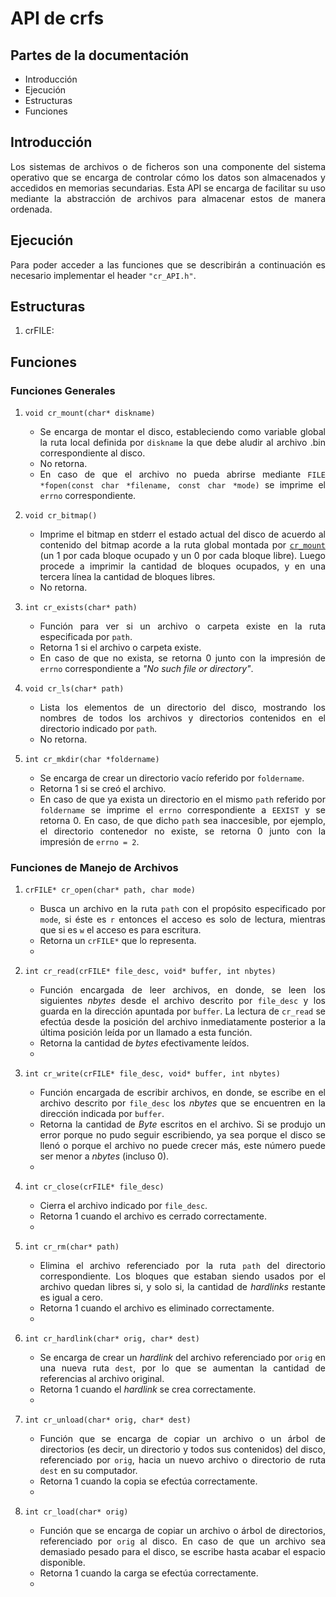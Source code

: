 <div style="text-align: justify;">

# API de crfs

## Partes de la documentación

* Introducción
* Ejecución
* Estructuras
* Funciones

## Introducción

Los sistemas de archivos o de ficheros son una componente del sistema operativo que se encarga de controlar cómo los datos son almacenados y accedidos en memorias secundarias. Esta API se encarga de facilitar su uso mediante la abstracción de archivos para almacenar estos de manera ordenada.

## Ejecución

Para poder acceder a las funciones que se describirán a continuación es necesario implementar el header `"cr_API.h"`.

## Estructuras

1. crFILE:

## Funciones

### Funciones Generales

1. <a name="cr_mount"></a>`void cr_mount(char* diskname)`

    * Se encarga de montar el disco, estableciendo como variable global la ruta local definida por `diskname` la que debe aludir al archivo .bin correspondiente al disco.
    * No retorna.
    * En caso de que el archivo no pueda abrirse mediante `FILE *fopen(const char *filename, const char *mode)` se imprime el `errno` correspondiente.

2. `void cr_bitmap()`
    * Imprime el bitmap en stderr el estado actual del disco de acuerdo al contenido del bitmap acorde a la ruta global montada por [`cr_mount`](#cr_mount) (un 1 por cada bloque ocupado y un 0 por cada bloque libre). Luego procede a imprimir la cantidad de bloques ocupados, y en una tercera línea la cantidad de bloques libres.
    * No retorna.

3. `int cr_exists(char* path)`
    * Función para ver si un archivo o carpeta existe en la ruta especificada por `path`.
    * Retorna 1 si el archivo o carpeta existe.
    * En caso de que no exista, se retorna 0 junto con la impresión de `errno` correspondiente a _"No such file or directory"_.

4. `void cr_ls(char* path)`
    * Lista los elementos de un directorio del disco, mostrando los nombres de todos los archivos y directorios contenidos en el directorio indicado por `path`.
    * No retorna.

5. `int cr_mkdir(char *foldername)`
    * Se encarga de crear un directorio vacío referido por `foldername`.
    * Retorna 1 si se creó el archivo.
    * En caso de que ya exista un directorio en el mismo `path` referido por `foldername` se imprime el `errno` correspondiente a `EEXIST` y se retorna 0. En caso, de que dicho `path` sea inaccesible, por ejemplo, el directorio contenedor no existe, se retorna 0 junto con la impresión de `errno = 2`.

### Funciones de Manejo de Archivos

1. `crFILE* cr_open(char* path, char mode)`
    * Busca un archivo en la ruta `path` con el propósito especificado por `mode`, si éste es `r` entonces el acceso es solo de lectura, mientras que si es `w` el acceso es para escritura.
    * Retorna un `crFILE*` que lo representa.
    * 

2. `int cr_read(crFILE* file_desc, void* buffer, int nbytes)`
    * Función encargada de leer archivos, en donde, se leen los siguientes _nbytes_ desde el archivo descrito por `file_desc` y los guarda en la dirección apuntada por `buffer`. La lectura de `cr_read` se efectúa desde la posición del archivo inmediatamente posterior a la última posición leída por un llamado a esta función.
    * Retorna la cantidad de _bytes_ efectivamente leídos.
    * 

3. `int cr_write(crFILE* file_desc, void* buffer, int nbytes)`
    * Función encargada de escribir archivos, en donde, se escribe en el archivo descrito por `file_desc` los _nbytes_ que se encuentren en la dirección indicada por `buffer`.
    * Retorna la cantidad de _Byte_ escritos en el archivo. Si se produjo un error porque no pudo seguir escribiendo, ya sea porque el disco se llenó o porque el archivo no puede crecer más, este número puede ser menor a _nbytes_ (incluso 0).
    * 

4. `int cr_close(crFILE* file_desc)`
    * Cierra el archivo indicado por `file_desc`.
    * Retorna 1 cuando el archivo es cerrado correctamente.
    * 

5. `int cr_rm(char* path)`
    * Elimina el archivo referenciado por la ruta `path` del directorio correspondiente. Los bloques que estaban siendo usados por el archivo quedan libres si, y solo si, la cantidad de _hardlinks_ restante es igual a cero.
    * Retorna 1 cuando el archivo es eliminado correctamente.
    * 

6. `int cr_hardlink(char* orig, char* dest)`
    * Se encarga de crear un _hardlink_ del archivo referenciado por `orig` en una nueva ruta `dest`, por lo que se aumentan la cantidad de referencias al archivo original.
    * Retorna 1 cuando el _hardlink_ se crea correctamente.
    * 

7. `int cr_unload(char* orig, char* dest)`
    * Función que se encarga de copiar un archivo o un árbol de directorios (es decir, un directorio y todos sus contenidos) del disco, referenciado por `orig`, hacia un nuevo archivo o directorio de ruta `dest` en su computador.
    * Retorna 1 cuando la copia se efectúa correctamente.
    * 

8. `int cr_load(char* orig)`
    * Función que se encarga de copiar un archivo o árbol de directorios, referenciado por `orig` al disco. En caso de que un archivo sea demasiado pesado para el disco, se escribe hasta acabar el espacio disponible.
    * Retorna 1 cuando la carga se efectúa correctamente.
    * 

</div>
